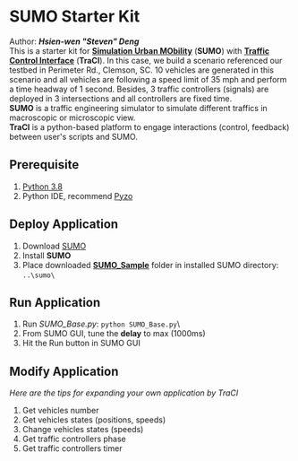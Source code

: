 # SUMO Starter Kit
Author: ***Hsien-wen "Steven" Deng***\
This is a starter kit for **[Simulation Urban MObility](https://sumo.dlr.de/docs/index.html)** (**SUMO**) with **[Traffic Control Interface](https://sumo.dlr.de/docs/TraCI.html)** (**TraCI**). In this case, we build a scenario referenced our testbed in Perimeter Rd., Clemson, SC. 10 vehicles are generated in this scenario and all vehicles are following a speed limit of 35 mph and perform a time headway of 1 second. Besides, 3 traffic controllers (signals) are deployed in 3 intersections and all controllers are fixed time.\
**SUMO** is a traffic engineering simulator to simulate different traffics in macroscopic or microscopic view. \
**TraCI** is a python-based platform to engage interactions (control, feedback) between user's scripts and SUMO.

## Prerequisite
1. [Python 3.8](https://www.python.org/downloads/)
2. Python IDE, recommend [Pyzo](https://pyzo.org/start.html)

## Deploy Application
1. Download [SUMO](https://www.eclipse.org/sumo/)
1. Install **SUMO**
2. Place downloaded **[SUMO_Sample](https://github.com/stevenxdeng/SUMO_Starter_Kit)** folder in installed SUMO directory: `..\sumo\`

## Run Application
1. Run *SUMO_Base.py*: `python SUMO_Base.py`\
2. From SUMO GUI, tune the **delay** to max (1000ms) 
3. Hit the Run button in SUMO GUI

## Modify Application
*Here are the tips for expanding your own application by TraCI*
1. Get vehicles number
2. Get vehicles states (positions, speeds)
3. Change vehicles states (speeds)
4. Get traffic controllers phase
5. Get traffic controllers timer
